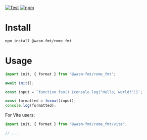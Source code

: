 [![Test](https://github.com/wasm-fmt/rome_fmt/actions/workflows/test.yml/badge.svg)](https://github.com/wasm-fmt/rome_fmt/actions/workflows/test.yml)
[![npm](https://img.shields.io/npm/v/@wasm-fmt/rome_fmt)](https://www.npmjs.com/package/@wasm-fmt/rome_fmt)

# Install

```bash
npm install @wasm-fmt/rome_fmt
```

# Usage

```javascript
import init, { format } from "@wasm-fmt/rome_fmt";

await init();

const input = `function foo() {console.log("Hello, world!")}`;

const formatted = format(input);
console.log(formatted);
```

For Vite users:

```JavaScript
import init, { format } from "@wasm-fmt/rome_fmt/vite";

// ...
```
